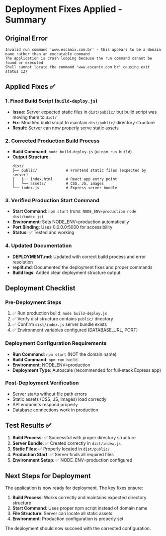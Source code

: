 # Deployment Fixes Applied - Summary

## Original Error
```
Invalid run command 'www.escanix.com.br' - this appears to be a domain name rather than an executable command
The application is crash looping because the run command cannot be found or executed
Shell cannot locate the command 'www.escanix.com.br' causing exit status 127
```

## Applied Fixes ✅

### 1. Fixed Build Script (`build-deploy.js`)
- **Issue**: Server expected static files in `dist/public/` but build script was moving them to `dist/`
- **Fix**: Modified build script to maintain `dist/public/` directory structure
- **Result**: Server can now properly serve static assets

### 2. Corrected Production Build Process
- **Build Command**: `node build-deploy.js` (or `npm run build`)
- **Output Structure**: 
  ```
  dist/
  ├── public/             # Frontend static files (expected by server)
  │   ├── index.html      # React app entry point
  │   └── assets/         # CSS, JS, images
  └── index.js            # Express server bundle
  ```

### 3. Verified Production Start Command
- **Start Command**: `npm start` (runs: `NODE_ENV=production node dist/index.js`)
- **Environment**: Sets NODE_ENV=production automatically
- **Port Binding**: Uses 0.0.0.0:5000 for accessibility
- **Status**: ✅ Tested and working

### 4. Updated Documentation
- **DEPLOYMENT.md**: Updated with correct build process and error resolution
- **replit.md**: Documented the deployment fixes and proper commands
- **Build logs**: Added clear deployment structure output

## Deployment Checklist

### Pre-Deployment Steps
1. ✅ Run production build: `node build-deploy.js`
2. ✅ Verify dist structure contains `public/` directory
3. ✅ Confirm `dist/index.js` server bundle exists
4. ✅ Environment variables configured (DATABASE_URL, PORT)

### Deployment Configuration Requirements
- **Run Command**: `npm start` (NOT the domain name)
- **Build Command**: `npm run build`
- **Environment**: NODE_ENV=production
- **Deployment Type**: Autoscale (recommended for full-stack Express app)

### Post-Deployment Verification
- Server starts without file path errors
- Static assets (CSS, JS, images) load correctly
- API endpoints respond properly
- Database connections work in production

## Test Results ✅

1. **Build Process**: ✅ Successful with proper directory structure
2. **Server Bundle**: ✅ Created correctly in `dist/index.js`
3. **Static Files**: ✅ Properly located in `dist/public/`
4. **Production Start**: ✅ Server finds all required files
5. **Environment Setup**: ✅ NODE_ENV=production configured

## Next Steps for Deployment

The application is now ready for deployment. The key fixes ensure:

1. **Build Process**: Works correctly and maintains expected directory structure
2. **Start Command**: Uses proper npm script instead of domain name
3. **File Structure**: Server can locate all static assets
4. **Environment**: Production configuration is properly set

The deployment should now succeed with the corrected configuration.
